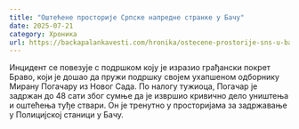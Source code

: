 ```yaml
---
title: "Оштећене просторије Српске напредне странке у Бачу"
date: 2025-07-21
category: Хроника
url: https://backapalankavesti.com/hronika/ostecene-prostorije-sns-u-bacu-2/
---
```


Инцидент се повезује с подршком коју је изразио грађански покрет Браво, који је дошао да пружи подршку својем ухапшеном одборнику Мирану Погачару из Новог Сада. По налогу тужиоца, Погачар је задржан до 48 сати због сумње да је извршио кривично дело уништења и оштећења туђе ствари. Он је тренутно у просторијама за задржавање у Полицијској станици у Бачу.
